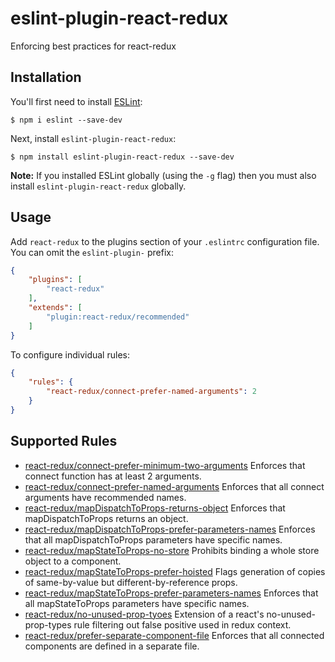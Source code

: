 # eslint-plugin-react-redux

Enforcing best practices for react-redux

## Installation

You'll first need to install [ESLint](http://eslint.org):

```
$ npm i eslint --save-dev
```

Next, install `eslint-plugin-react-redux`:

```
$ npm install eslint-plugin-react-redux --save-dev
```

**Note:** If you installed ESLint globally (using the `-g` flag) then you must also install `eslint-plugin-react-redux` globally.

## Usage

Add `react-redux` to the plugins section of your `.eslintrc` configuration file. You can omit the `eslint-plugin-` prefix:

```json
{
    "plugins": [
        "react-redux"
    ],
    "extends": [
        "plugin:react-redux/recommended"
    ]
}
```


To configure individual rules:

```json
{
    "rules": {
        "react-redux/connect-prefer-named-arguments": 2
    }
}
```

## Supported Rules

* [react-redux/connect-prefer-minimum-two-arguments](docs/rules/connect-prefer-minimum-two-arguments.md) Enforces that connect function has at least 2 arguments.
* [react-redux/connect-prefer-named-arguments](docs/rules/connect-prefer-named-arguments.md) Enforces that all connect arguments have recommended names.
* [react-redux/mapDispatchToProps-returns-object](docs/rules/mapDispatchToProps-returns-object.md) Enforces that mapDispatchToProps returns an object.
* [react-redux/mapDispatchToProps-prefer-parameters-names](docs/rules/mapDispatchToProps-prefer-parameters-names.md)  Enforces that all mapDispatchToProps parameters have specific names.
* [react-redux/mapStateToProps-no-store](docs/rules/mapStateToProps-no-store.md) Prohibits binding a whole store object to a component.
* [react-redux/mapStateToProps-prefer-hoisted](docs/rules/mapStateToProps-prefer-hoisted.md) Flags generation of copies of same-by-value but different-by-reference props.
* [react-redux/mapStateToProps-prefer-parameters-names](docs/rules/mapStateToProps-prefer-parameters-names.md) Enforces that all mapStateToProps parameters have specific names.
* [react-redux/no-unused-prop-tyoes](docs/rules/no-unused-prop-types.md) Extension of a react's no-unused-prop-types rule filtering out false positive used in redux context.
* [react-redux/prefer-separate-component-file](docs/rules/prefer-separate-component-file.md) Enforces that all connected components are defined in a separate file.
